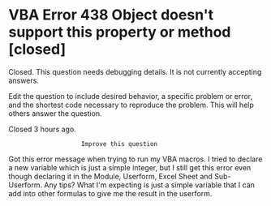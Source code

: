 
# VBA Error 438 Object doesn't support this property or method [closed]







Closed. This question needs debugging details. It is not currently accepting answers.
                        
                    










 Edit the question to include desired behavior, a specific problem or error, and the shortest code necessary to reproduce the problem. This will help others answer the question.


Closed 3 hours ago.







                        Improve this question
                    



Got this error message when trying to run my VBA macros. I tried to declare a new variable which is just a simple integer, but I still get this error even though declaring it in the Module, Userform, Excel Sheet and Sub-Userform. Any tips?
What I'm expecting is just a simple variable that I can add into other formulas to give me the result in the userform.

        
